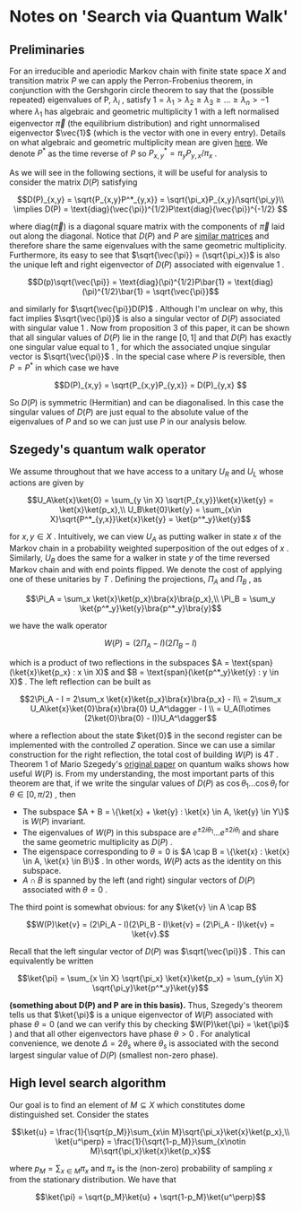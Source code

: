 # Notes on 'Search via Quantum Walk'

## Preliminaries

For an irreducible and aperiodic Markov chain with finite state space  $`X`$  and transition matrix  $`P`$  we can apply the Perron-Frobenius theorem, in conjunction with the Gershgorin circle theorem to say that the (possible repeated) eigenvalues of P,  $`\lambda_i`$ , satisfy  $`1 = \lambda_1 > \lambda_2 \ge \lambda_3 \ge ... \ge \lambda_n > -1`$  where  $`\lambda_1`$  has algebraic and geometric multiplicity  $`1`$  with a left normalised eigenvector  $`\vec{\pi}`$  (the equilibrium distribution) and right unnormalised eigenvector  $`\vec{1}`$  (which is the vector with one in every entry). Details on what algebraic and geometric multiplicity mean are given [here](https://www.statlect.com/matrix-algebra/algebraic-and-geometric-multiplicity-of-eigenvalues). We denote  $`P^*`$  as the time reverse of  $`P`$  so  $`P^*_{x,y} = \pi_y P_{y,x}/\pi_x`$ . 


As we will see in the following sections, it will be useful for analysis to consider the matrix  $`D(P)`$  satisfying

```math
D(P)_{x,y} = \sqrt{P_{x,y}P^*_{y,x}} = \sqrt{\pi_x}P_{x,y}/\sqrt{\pi_y}\\
\implies D(P) = \text{diag}(\vec{\pi})^{1/2}P\text{diag}(\vec{\pi})^{-1/2} 
```


where  $`\text{diag}(\vec{\pi})`$  is a diagonal square matrix with the components of  $`\vec{\pi}`$  laid out along the diagonal. Notice that  $`D(P)`$  and  $`P`$  are [similar matrices](https://math.stackexchange.com/questions/8339/similar-matrices-have-the-same-eigenvalues-with-the-same-geometric-multiplicity) and therefore share the same eigenvalues with the same geometric multiplicity. Furthermore, its easy to see that  $`\sqrt{\vec{\pi}} = (\sqrt{\pi_x})`$  is also the unique left and right eigenvector of  $`D(P)`$  associated with eigenvalue  $`1`$ .

```math
D(p)\sqrt{\vec{\pi}} = \text{diag}(\pi)^{1/2}P\bar{1} = \text{diag}(\pi)^{1/2}\bar{1} = \sqrt{\vec{\pi}}
```
 
and similarly for  $`\sqrt{\vec{\pi}}D(P)`$ . Although I'm unclear on why, this fact implies  $`\sqrt{\vec{\pi}}`$  is also a singular vector of  $`D(P)`$  associated with singular value  $`1`$ . Now from proposition 3 of this paper, it can be shown that all singular values of  $`D(P)`$  lie in the range  $`[0, 1]`$  and that  $`D(P)`$  has exactly one singular value equal to  $`1`$ , for which the associated unqiue singular vector is  $`\sqrt{\vec{\pi}}`$ . In the special case where  $`P`$  is reversible, then  $`P = P^*`$  in which case we have 

```math
D(P)_{x,y} = \sqrt{P_{x,y}P_{y,x}} = D(P)_{y,x} 
```
 
So  $`D(P)`$  is symmetric (Hermitian) and can be diagonalised. In this case the singular values of  $`D(P)`$  are just equal to the absolute value of the eigenvalues of  $`P`$  and so we can just use  $`P`$  in our analysis below.

## Szegedy's quantum walk operator
We assume throughout that we have access to a unitary  $`U_{R}`$  and  $`U_L`$  whose actions are given by

```math
U_A\ket{x}\ket{0} = \sum_{y \in X} \sqrt{P_{x,y}}\ket{x}\ket{y} = \ket{x}\ket{p_x},\\
U_B\ket{0}\ket{y} = \sum_{x\in X}\sqrt{P^*_{y,x}}\ket{x}\ket{y} = \ket{p^*_y}\ket{y}
```

for  $`x,y \in X`$ . Intuitively, we can view  $`U_A`$  as putting walker in state  $`x`$  of the Markov chain in a probability weighted superposition of the out edges of  $`x`$ . Similarly,  $`U_B`$  does the same for a walker in state  $`y`$  of the time reversed Markov chain and with end points flipped. We denote the cost of applying one of these unitaries by  $`T`$ . Defining the projections,  $`\Pi_A`$  and  $`\Pi_B`$ , as


```math
\Pi_A = \sum_x \ket{x}\ket{p_x}\bra{x}\bra{p_x},\\
\Pi_B = \sum_y \ket{p^*_y}\ket{y}\bra{p^*_y}\bra{y}
```


we have the walk operator


```math
W(P) = (2\Pi_A - I)(2\Pi_B - I)
```


which is a product of two reflections in the subspaces  $`A = \text{span}(\ket{x}\ket{p_x} : x \in X)`$  and  $`B = \text{span}(\ket{p^*_y}\ket{y} : y \in X)`$ . The left reflection can be built as


```math
2\Pi_A - I = 2\sum_x \ket{x}\ket{p_x}\bra{x}\bra{p_x} - I\\
= 2\sum_x U_A\ket{x}\ket{0}\bra{x}\bra{0} U_A^\dagger - I \\
= U_A(I\otimes (2\ket{0}\bra{0} - I))U_A^\dagger
```


where a reflection about the state  $`\ket{0}`$  in the second register can be implemented with the controlled  $`Z`$  operation. Since we can use a similar construction for the right reflection, the total cost of building  $`W(P)`$  is  $`4T`$ . Theorem 1 of Mario Szegedy's [original paper](https://ieeexplore.ieee.org/document/1366222) on quantum walks shows how useful  $`W(P)`$  is. From my understanding, the most important parts of this theorem are that, if we write the singular values of  $`D(P)`$  as  $`\cos \theta_1 ... \cos \theta_l`$  for  $`\theta \in [0, \pi/2)`$ , then 
- The subspace  $`A + B = \{\ket{x} + \ket{y} : \ket{x} \in A, \ket{y} \in Y\}`$  is  $`W(P)`$  invariant. 
- The eigenvalues of  $`W(P)`$  in this subspace are  $`e^{\pm2i\theta_1} ... e^{\pm2i\theta_l}`$  and share the same geometric multiplicity as  $`D(P)`$ .
- The eigenspace corresponding to  $`\theta = 0`$  is  $`A \cap B = \{\ket{x} : \ket{x} \in A, \ket{x} \in B\}`$ . In other words,  $`W(P)`$  acts as the identity on this subspace.
-  $`A\cap B`$  is spanned by the left (and right) singular vectors of  $`D(P)`$  associated with  $`\theta = 0`$ .

The third point is somewhat obvious: for any  $`\ket{v} \in A \cap B`$  

```math
W(P)\ket{v} = (2\Pi_A - I)(2\Pi_B - I)\ket{v} = (2\Pi_A - I)\ket{v} = \ket{v}.
```

Recall that the left singular vector of  $`D(P)`$  was  $`\sqrt{\vec{\pi}}`$ . This can equivalently be written


```math
\ket{\pi} = \sum_{x \in X} \sqrt{\pi_x} \ket{x}\ket{p_x} = \sum_{y\in X} \sqrt{\pi_y}\ket{p^*_y}\ket{y}
```

**(something about D(P) and P are in this basis).** Thus, Szegedy's theorem tells us that  $`\ket{\pi}`$  is a unique eigenvector of  $`W(P)`$  associated with phase  $`\theta = 0`$  (and we can verify this by checking  $`W(P)\ket{\pi} = \ket{\pi}`$ ) and that all other eigenvectors have phase  $`\theta > 0`$ . For analytical convenience, we denote  $`\Delta = 2\theta_s`$  where  $`\theta_s`$  is associated with the second largest singular value of  $`D(P)`$  (smallest non-zero phase).

## High level search algorithm

Our goal is to find an element of  $`M \subseteq X`$  which constitutes dome distinguished set. Consider the states


```math
\ket{u} = \frac{1}{\sqrt{p_M}}\sum_{x\in M}\sqrt{\pi_x}\ket{x}\ket{p_x},\\
\ket{u^\perp} = \frac{1}{\sqrt{1-p_M}}\sum_{x\notin M}\sqrt{\pi_x}\ket{x}\ket{p_x}
```


where  $`p_M = \sum_{x\in M} \pi_x`$  and  $`\pi_x`$  is the (non-zero) probability of sampling  $`x`$  from the stationary distribution. We have that


```math
\ket{\pi} = \sqrt{p_M}\ket{u} + \sqrt{1-p_M}\ket{u^\perp}
```


